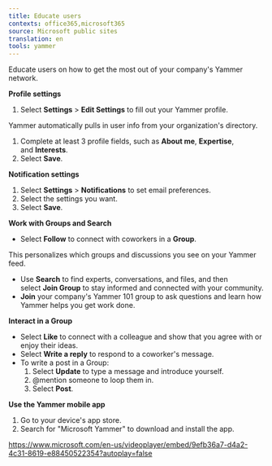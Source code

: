 ```yaml
---
title: Educate users
contexts: office365,microsoft365
source: Microsoft public sites
translation: en
tools: yammer
---
```


Educate users on how to get the most out of your company's Yammer network\.

__Profile settings__

1. Select __Settings__ > __Edit Settings__ to fill out your Yammer profile\.

Yammer automatically pulls in user info from your organization's directory\.

1. Complete at least 3 profile fields, such as __About me__, __Expertise__, and __Interests__\.
2. Select __Save__\.

__Notification settings__

1. Select __Settings__ > __Notifications__ to set email preferences\.
2. Select the settings you want\.
3. Select __Save__\.

__Work with Groups and Search__

- Select __Follow__ to connect with coworkers in a __Group__\.

This personalizes which groups and discussions you see on your Yammer feed\.

- Use __Search__ to find experts, conversations, and files, and then select __Join Group__ to stay informed and connected with your community\.
- __Join__ your company's Yammer 101 group to ask questions and learn how Yammer helps you get work done\.

__Interact in a Group__

- Select __Like__ to connect with a colleague and show that you agree with or enjoy their ideas\.
- Select __Write a reply__ to respond to a coworker's message\.
- To write a post in a Group:
	1. Select __Update__ to type a message and introduce yourself\.
	2. @mention someone to loop them in\.
	3. Select __Post__\.

__Use the Yammer mobile app__

1. Go to your device's app store\.
2. Search for "Microsoft Yammer" to download and install the app\.

[https://www\.microsoft\.com/en\-us/videoplayer/embed/9efb36a7\-d4a2\-4c31\-8619\-e88450522354?autoplay=false](https://www.microsoft.com/en-us/videoplayer/embed/9efb36a7-d4a2-4c31-8619-e88450522354?autoplay=false)

